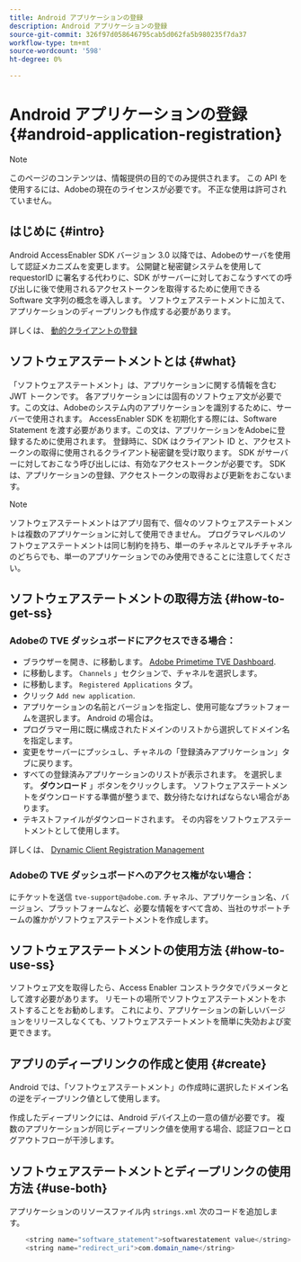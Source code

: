 ```yaml
---
title: Android アプリケーションの登録
description: Android アプリケーションの登録
source-git-commit: 326f97d058646795cab5d062fa5b980235f7da37
workflow-type: tm+mt
source-wordcount: '598'
ht-degree: 0%

---
```




# Android アプリケーションの登録 {#android-application-registration}

>[!NOTE]
>
>このページのコンテンツは、情報提供の目的でのみ提供されます。 この API を使用するには、Adobeの現在のライセンスが必要です。 不正な使用は許可されていません。

## はじめに {#intro}

Android AccessEnabler SDK バージョン 3.0 以降では、Adobeのサーバを使用して認証メカニズムを変更します。 公開鍵と秘密鍵システムを使用して requestorID に署名する代わりに、SDK がサーバーに対しておこなうすべての呼び出しに後で使用されるアクセストークンを取得するために使用できる Software 文字列の概念を導入します。 ソフトウェアステートメントに加えて、アプリケーションのディープリンクも作成する必要があります。

詳しくは、 [動的クライアントの登録](/help/authentication/dynamic-client-registration.md)

## ソフトウェアステートメントとは {#what}

「ソフトウェアステートメント」は、アプリケーションに関する情報を含む JWT トークンです。 各アプリケーションには固有のソフトウェア文が必要です。この文は、Adobeのシステム内のアプリケーションを識別するために、サーバーで使用されます。 AccessEnabler SDK を初期化する際には、Software Statement を渡す必要があります。この文は、アプリケーションをAdobeに登録するために使用されます。 登録時に、SDK はクライアント ID と、アクセストークンの取得に使用されるクライアント秘密鍵を受け取ります。 SDK がサーバーに対しておこなう呼び出しには、有効なアクセストークンが必要です。 SDK は、アプリケーションの登録、アクセストークンの取得および更新をおこないます。

>[!NOTE]
>
>ソフトウェアステートメントはアプリ固有で、個々のソフトウェアステートメントは複数のアプリケーションに対して使用できません。 プログラマレベルのソフトウェアステートメントは同じ制約を持ち、単一のチャネルとマルチチャネルのどちらでも、単一のアプリケーションでのみ使用できることに注意してください。

## ソフトウェアステートメントの取得方法 {#how-to-get-ss}

### Adobeの TVE ダッシュボードにアクセスできる場合：

* ブラウザーを開き、に移動します。 [Adobe Primetime TVE Dashboard](https://console.auth.adobe.com).
* に移動します。 `Channels` 」セクションで、チャネルを選択します。
* に移動します。 `Registered Applications` タブ。
* クリック `Add new application`.
* アプリケーションの名前とバージョンを指定し、使用可能なプラットフォームを選択します。 Android の場合は。
* プログラマー用に既に構成されたドメインのリストから選択してドメイン名を指定します。
* 変更をサーバーにプッシュし、チャネルの「登録済みアプリケーション」タブに戻ります。
* すべての登録済みアプリケーションのリストが表示されます。 を選択します。 **ダウンロード** 」ボタンをクリックします。 ソフトウェアステートメントをダウンロードする準備が整うまで、数分待たなければならない場合があります。
* テキストファイルがダウンロードされます。 その内容をソフトウェアステートメントとして使用します。

詳しくは、 [Dynamic Client Registration Management](/help/authentication/dynamic-client-registration-management.md)

### Adobeの TVE ダッシュボードへのアクセス権がない場合：

にチケットを送信 `tve-support@adobe.com`. チャネル、アプリケーション名、バージョン、プラットフォームなど、必要な情報をすべて含め、当社のサポートチームの誰かがソフトウェアステートメントを作成します。

## ソフトウェアステートメントの使用方法 {#how-to-use-ss}

ソフトウェア文を取得したら、Access Enabler コンストラクタでパラメータとして渡す必要があります。 リモートの場所でソフトウェアステートメントをホストすることをお勧めします。 これにより、アプリケーションの新しいバージョンをリリースしなくても、ソフトウェアステートメントを簡単に失効および変更できます。

## アプリのディープリンクの作成と使用 {#create}

Android では、「ソフトウェアステートメント」の作成時に選択したドメイン名の逆をディープリンク値として使用します。

作成したディープリンクには、Android デバイス上の一意の値が必要です。 複数のアプリケーションが同じディープリンク値を使用する場合、認証フローとログアウトフローが干渉します。

## ソフトウェアステートメントとディープリンクの使用方法 {#use-both}

アプリケーションのリソースファイル内 `strings.xml` 次のコードを追加します。

```JAVA
    <string name="software_statement">softwarestatement value</string>
    <string name="redirect_uri">com.domain_name</string>
```

